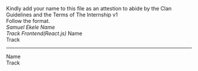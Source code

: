 Kindly add your name to this file as an attestion to abide by the Clan Guidelines and the Terms of The Internship v1
<br/> Follow the format.<br/> 
_Samuel Ekele
Name <br/>
Track
_Frontend(React.js)__
Name <br/>
Track
___
Name <br/>
Track
